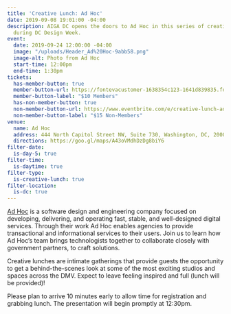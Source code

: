 ```yaml
---
title: 'Creative Lunch: Ad Hoc'
date: 2019-09-08 19:01:00 -04:00
description: AIGA DC opens the doors to Ad Hoc in this series of creative lunches
  during DC Design Week.
event:
  date: 2019-09-24 12:00:00 -04:00
  image: "/uploads/Header_Ad%20Hoc-9abb58.png"
  image-alt: Photo from Ad Hoc
  start-time: 12:00pm
  end-time: 1:30pm
tickets:
  has-member-button: true
  member-button-url: https://fontevacustomer-1638354c123-1641d839835.force.com/services/oauth2/authorize?client_id=3MVG9nthuDc9owbcOq7_07W.HriOQQPWTbMkrpOla.ajDQlTHf4_uby_mhwylcX.mJBU2O2SppTiZMS0J_HJd&response_type=code&redirect_uri=https://ikit.aiga.org/ikit_national_util/ikit-national-util-sso-redirect/&state=https%3A%2F%2Fdc.aiga.org%2Fevent%2Fcreative-lunch-ad-hoc%2F%3Fredirect_source%3Deventbrite_register
  member-button-label: "$10 Members"
  has-non-member-button: true
  non-member-button-url: https://www.eventbrite.com/e/creative-lunch-ad-hoc-tickets-72069504829
  non-member-button-label: "$15 Non-Members"
venue:
  name: Ad Hoc
  address: 444 North Capitol Street NW, Suite 730, Washington, DC, 20001
  directions: https://goo.gl/maps/A43oVMdhDzDg8biY6
filter-date:
  is-day-5: true
filter-time:
  is-daytime: true
filter-type:
  is-creative-lunch: true
filter-location:
  is-dc: true
---
```


[Ad Hoc](https://adhocteam.us/) is a software design and engineering company focused on developing, delivering, and operating fast, stable, and well-designed digital services. Through their work Ad Hoc enables agencies to provide transactional and informational services to their users. Join us to learn how Ad Hoc’s team brings technologists together to collaborate closely with government partners, to craft solutions.

Creative lunches are intimate gatherings that provide guests the opportunity to get a behind-the-scenes look at some of the most exciting studios and spaces across the DMV. Expect to leave feeling inspired and full (lunch will be provided)!

Please plan to arrive 10 minutes early to allow time for registration and grabbing lunch. The presentation will begin promptly at 12:30pm.